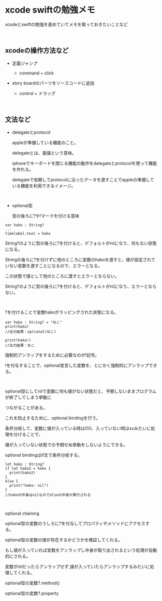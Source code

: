 # xcode swiftの勉強メモ

xcodeとswiftの勉強を進めていてメモを取っておきたいことなど

<br />

## xcodeの操作方法など

- 定義ジャンプ

  - command + click

- story boardのパーツをソースコードに追加

  - control + ドラッグ

<br />

## 文法など

- delegateとprotocol

  appleが準備している機能のこと。
  
  delegateとは、委譲という意味。
  
  iphoneでキーボードを閉じる機能の動作をdelegateとprotocolを使って機能を作れる。
  
  delegateで依頼してprotocolに沿ったデータを渡すことでappleの準備している機能を利用できるイメージ。
  
<br />
  
- optional型
  
  型の後ろに?や!マークを付ける意味
  
```
var hako : String?
...
timelabel.text = hako
```

String?のように型の後ろに?を付けると、デフォルトがnilになり、何もない状態になる。

Stringの後ろに?を付けずに他のところに変数のhakoを渡すと、値が設定されていない変数を渡すことになるので、エラーとなる。

この状態で値として他のところに渡すとエラーとならない。
  
String?のように型の後ろに?を付けると、デフォルトがnilになり、エラーとならない。

<br />

?を付けることで変数hakoがラッピングされた状態になる。

```
var hako : String? = "ねこ"
print(hako)
//出力結果：optional(ねこ)

print(hako!)
//出力結果：ねこ
```

強制的アンラップをするために必要なのが!記号。

!を付与することで、optional宣言した変数を、とにかく強制的にアンラップできる。

<br />

optional型にしてnilで変数に何も値がない状態だと、予期しないままプログラムが終了してしまう挙動に

つながることがある。

これを防止するために、optional bindingを行う。

条件分岐して、変数に値が入っている時はOO、入っていない時はxxみたいに処理を分けることで、

値が入っていない状態での予期せぬ挙動をしないようにできる。

optional bindingはif文で条件分岐する。

```
let hako : String?
if let hako2 = hako {
  print(hako2)
}
else {
  print("hako: nil")
}
//hakoの中身はnilなのでelseの中身が実行される
```

<br />

optional chaining

optional型の変数のうしろに?を付与してプロパティやメソッドにアクセスする。

optional型の変数の値が存在するかどうかを検証してくれる。

もし値が入っていれば変数をアンラップし中身が取り出されるという処理が自動的にされる。

変数がnilだったらアンラップせず,値が入っていたらアンラップするみたいに処理してくれる。

optional型の変数?.method()

optional型の変数?.property
  
  
  
